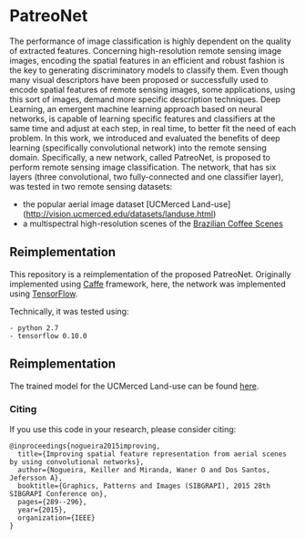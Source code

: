 # PatreoNet

The performance of image classification is highly dependent on the quality of extracted features.
Concerning high-resolution remote sensing image images, encoding the spatial features in an efficient and robust fashion is the key to generating discriminatory models to classify them.
Even though many visual descriptors have been proposed or successfully used to encode spatial features of remote sensing images, some applications, using this sort of images, demand more specific description techniques.
Deep Learning, an emergent machine learning approach based on neural networks, is capable of learning specific features and classifiers at the same time and adjust at each step, in real time, to better fit the need of each problem.
In this work, we introduced and evaluated the benefits of deep learning (specifically convolutional network) into the remote sensing domain.
Specifically, a new network, called PatreoNet, is proposed to perform remote sensing image classification.
The network, that has six layers (three convolutional, two fully-connected and one classifier layer), was tested in two remote sensing datasets:

  - the popular aerial image dataset [UCMerced Land-use] (http://vision.ucmerced.edu/datasets/landuse.html)
  - a multispectral high-resolution scenes of the [Brazilian Coffee Scenes](http://www.patreo.dcc.ufmg.br/2017/11/12/brazilian-coffee-scenes-dataset/)
  
## Reimplementation

This repository is a reimplementation of the proposed PatreoNet.
Originally implemented using [Caffe](http://caffe.berkeleyvision.org/) framework, here, the network was implemented using [TensorFlow](http://tensorflow.org/).

Technically, it was tested using:

	- python 2.7
	- tensorflow 0.10.0
	
## Reimplementation

The trained model for the UCMerced Land-use can be found [here](https://www.dropbox.com/s/nxddpnpij1yqexo/PatreoNet_UCMerced_model.zip?dl=0).

  
### Citing

If you use this code in your research, please consider citing:

    @inproceedings{nogueira2015improving,
	  title={Improving spatial feature representation from aerial scenes by using convolutional networks},
	  author={Nogueira, Keiller and Miranda, Waner O and Dos Santos, Jefersson A},
	  booktitle={Graphics, Patterns and Images (SIBGRAPI), 2015 28th SIBGRAPI Conference on},
	  pages={289--296},
	  year={2015},
	  organization={IEEE}
	}
